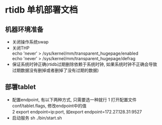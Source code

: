 # rtidb 单机部署文档

## 机器环境准备

* 关闭操作系统swap
* 关闭THP  
  echo 'never' > /sys/kernel/mm/transparent_hugepage/enabled  
  echo 'never' > /sys/kernel/mm/transparent_hugepage/defrag  
* 保证系统时钟正确(rtidb过期删除依赖于系统时钟, 如果系统时钟不正确会导致过期数据没有删掉或者删掉了没有过期的数据)  

## 部署tablet
* 配置endpoint, 有以下两种方式, 只需要选一种就行
  1 打开配置文件conf/tablet.flags, 修改endpoint中的值  
  2 export endpoint=ip:port, 如export endpoint=172.27.128.31:9527  
* 启动服务
  sh ./bin/start.sh  

